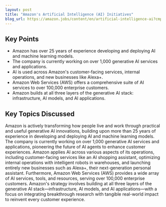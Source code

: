 ```yaml
---
layout: post 
title: "Amazon's Artificial Intelligence (AI) Initiatives"
blog_url: https://amazon.jobs/content/en/artificial-intelligence-ai?cmpid=OA_NWAA200124C 
---
```




## Key Points

- Amazon has over 25 years of experience developing and deploying AI and machine learning models.
- The company is currently working on over 1,000 generative AI services and applications.
- AI is used across Amazon's customer-facing services, internal operations, and new businesses like Alexa+.
- Amazon Web Services (AWS) offers a comprehensive suite of AI services to over 100,000 enterprise customers.
- Amazon builds at all three layers of the generative AI stack: infrastructure, AI models, and AI applications.

## Key Topics Discussed

Amazon is actively transforming how people live and work through practical and useful generative AI innovations, building upon more than 25 years of experience in developing and deploying AI and machine learning models. The company is currently working on over 1,000 generative AI services and applications, pioneering the future of AI agents to enhance customer experiences. Amazon applies AI across various aspects of its operations, including customer-facing services like an AI shopping assistant, optimizing internal operations with intelligent robots in warehouses, and launching entirely new businesses such as Alexa+, their next-generation personal assistant. Furthermore, Amazon Web Services (AWS) provides a wide array of AI services, tools, and resources, serving over 100,000 enterprise customers. Amazon's strategy involves building at all three layers of the generative AI stack—infrastructure, AI models, and AI applications—with a focus on integrating breakthrough research with tangible real-world impact to reinvent every customer experience.

